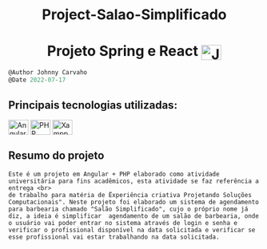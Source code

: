 <h1 align="center">
    Project-Salao-Simplificado
</h1>

<h1 align="center">Projeto Spring e React <img align="center" alt="Johnny-Oficial" height="30" width="40" src="./frontend/src/assets/img/Medalha.svg" /></h1>

```javascript
@Author Johnny Carvaho
@Date 2022-07-17
```

## Principais tecnologias utilizadas: <br/>
<p>
  <img align="center" alt="Angular" height="30" width="40" src="https://cdn.jsdelivr.net/gh/devicons/devicon/icons/angularjs/angularjs-original.svg" />
  <img align="center" alt="PHP" height="30" width="40" src="https://cdn.jsdelivr.net/gh/devicons/devicon/icons/php/php-original.svg" />
  <img align="center" alt="Xampp" height="30" width="40" src="https://cdn2.iconfinder.com/data/icons/pack1-baco-flurry-icons-style/512/XAMPP.png" />
 
</p>

## Resumo do projeto

```
Este é um projeto em Angular + PHP elaborado como atividade universitária para fins acadêmicos, esta atividade se faz referência a entrega <br>
de trabalho para matéria de Ëxperiência criativa Projetando Soluções Computacionais". Neste projeto foi elaborado um sistema de agendamento 
para barbearia chamado "Salão Simplificado", cujo o próprio nome já diz, a ideia é simplificar  agendamento de um salão de barbearia, onde o usuário vai poder entrar no sistema através de login e senha e verificar o profissional disponível na data solicitada e verificar se esse profissional vai estar trabalhando na data solicitada.
```
